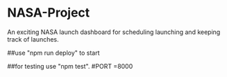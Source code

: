 # NASA-Project

An exciting NASA launch dashboard for scheduling launching and keeping track of launches.

##use "npm run deploy" to start

##for testing use "npm test".
#PORT =8000
